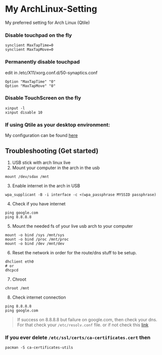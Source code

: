 # My ArchLinux-Setting
My preferred setting for Arch Linux (Qtile)

### Disable touchpad on the fly
```
synclient MaxTapTime=0
synclient MaxTapMove=0 
```

### Permanently disable touchpad
edit in  /etc/X11/xorg.conf.d/50-synaptics.conf
```
Option "MaxTapTime" "0"
Option "MaxTapMove" "0"
```

### Disable TouchScreen on the fly
```
xinput -l
xinput disable 10
```
### If using Qtile as your desktop environment:
My configuration can be found [here](./config.py)

## Troubleshooting (Get started)
1. USB stick with arch linux live
2. Mount your computer in the arch in the usb
```
mount /dev/sdax /mnt
```
3. Enable internet in the arch in USB
```
wpa_supplicant -B -i interface -c <(wpa_passphrase MYSSID passphrase)
```
4. Check if you have internet
```
ping google.com
ping 8.8.8.8
```
5. Mount the needed fs of your live usb arch to your computer
```
mount -o bind /sys /mnt/sys
mount -o bind /proc /mnt/proc
mount -o bind /dev /mnt/dev
```
6. Reset the network in order for the route/dns stuff to be setup.
```
dhclient eth0
# or
dhcpcd
```
7. Chroot
```
chroot /mnt
```
8. Check internet connection
```
ping 8.8.8.8
ping google.com
```
> If success on 8.8.8.8 but failure on google.com, then check your dns. For that check your `/etc/resolv.conf` file. or if not check this [link](https://wiki.archlinux.org/index.php/Network_configuration)


### If you ever delete `/etc/ssl/certs/ca-certificates.cert` then
```
pacman -S ca-certificates-utils
```
